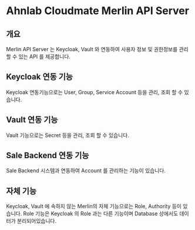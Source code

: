 # Ahnlab Cloudmate Merlin API Server

## 개요
Merlin API Server 는 Keycloak, Vault 와 연동하여 사용자 정보 및 권한정보를 관리할 수 있는 API 를 제공합니다.

## Keycloak 연동 기능
Keycloak 연동기능으로는 User, Group, Service Account 등을 관리, 조회 할 수 있습니다.

## Vault 연동 기능
Vault 기능으로는 Secret 등을 관리, 조회 할 수 있습니다.

## Sale Backend 연동 기능
Sale Backend 시스템과 연동하여 Account 를 관리하는 기능이 있습니다.

## 자체 기능
Keycloak, Vault 에 속하지 않는 Merlin의 자체 기능으로는 Role, Authority 등이 있습니다. 
Role 기능은 Keycloak 의 Role 과는 다른 기능이며 Database 상에서도 데이터가 분리되어있습니다.